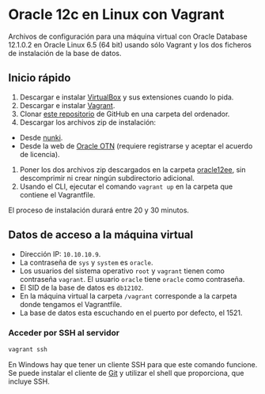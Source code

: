 # Oracle 12c en Linux con Vagrant

Archivos de configuración para una máquina virtual con Oracle Database 12.1.0.2 en Oracle Linux 6.5 (64 bit) usando sólo Vagrant y los dos ficheros de instalación de la base de datos.

## Inicio rápido

1. Descargar e instalar [VirtualBox][2] y sus extensiones cuando lo pida.
1. Descargar e instalar [Vagrant][1].
1. Clonar [este repositorio][3] de GitHub en una carpeta del ordenador.
1. Descargar los archivos zip de instalación:
  - Desde [nunki][5]. 
  - Desde la web de [Oracle OTN][4] (requiere registrarse y aceptar el acuerdo de licencia).
1. Poner los dos archivos zip descargados en la carpeta [oracle12ee](./oracle12ee/), sin descomprimir ni crear ningún subdirectorio adicional.
1. Usando el CLI, ejecutar el comando `vagrant up` en la carpeta que contiene el Vagrantfile.

El proceso de instalación durará entre 20 y 30 minutos.

## Datos de acceso a la máquina virtual

- Dirección IP: `10.10.10.9`.
- La contraseña de `sys` y `system` es `oracle`.
- Los usuarios del sistema operativo `root` y `vagrant` tienen como contraseña `vagrant`. El usuario `oracle` tiene `oracle` como contraseña.
- El SID de la base de datos es `db12102`.
- En la máquina virtual la carpeta `/vagrant` corresponde a la carpeta donde tengamos el Vagrantfile.
- La base de datos esta escuchando en el puerto por defecto, el 1521.

### Acceder por SSH al servidor
```bash
vagrant ssh
```
En Windows hay que tener un cliente SSH para que este comando funcione. Se puede instalar el cliente de [Git][6] y utilizar el shell que proporciona, que incluye SSH.

[1]: https://www.vagrantup.com/downloads.html
[2]: https://www.virtualbox.org/wiki/Downloads
[3]: https://github.com/Egibide-PROG2015/vagrant-oracle-12-ee-linux
[4]: http://www.oracle.com/technetwork/database/enterprise-edition/downloads/database12c-linux-download-2240591.html
[5]: http://nunki.diocesanas.org/software/oracle12ee/
[6]: https://git-scm.com/downloads
